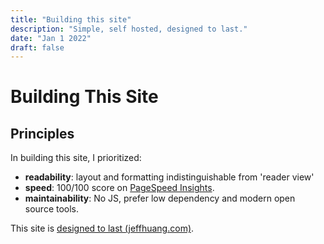 ```yaml
---
title: "Building this site"
description: "Simple, self hosted, designed to last."
date: "Jan 1 2022"
draft: false
---
```


# Building This Site 

## Principles

In building this site, I prioritized:
+ **readability**: layout and formatting indistinguishable from 'reader view'
+ **speed**: 100/100 score on [PageSpeed Insights](https://pagespeed.web.dev/report?url=https%3A%2F%2Fjasonsohn.com%2F).
+ **maintainability**: No JS, prefer low dependency and modern open source tools.

This site is [designed to last (jeffhuang.com)](https://jeffhuang.com/designed_to_last/). 